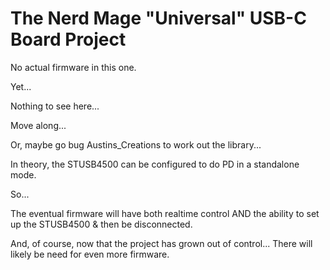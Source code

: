 # The __Nerd Mage "Universal" USB-C Board__  Project

No actual firmware in this one.

Yet...

Nothing to see here...

Move along...

Or, maybe go bug Austins_Creations to work out the library...

In theory, the STUSB4500 can be configured to do PD in a standalone mode.

So...

The eventual firmware will have both realtime control AND the ability to set up the STUSB4500 & then be disconnected.

And, of course, now that the project has grown out of control...  There will likely be need for even more firmware.
